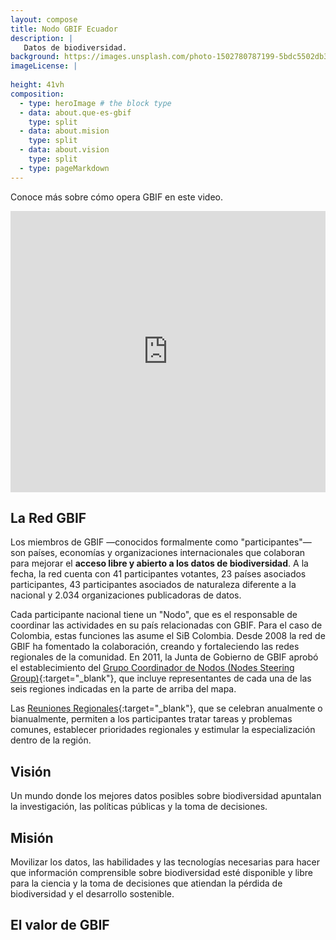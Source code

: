```yaml
---
layout: compose
title: Nodo GBIF Ecuador
description: |
   Datos de biodiversidad.
background: https://images.unsplash.com/photo-1502780787199-5bdc5502db3f?ixlib=rb-4.0.3&ixid=MnwxMjA3fDB8MHxwaG90by1wYWdlfHx8fGVufDB8fHx8&auto=format&fit=crop&w=4048&q=80
imageLicense: |
   
height: 41vh
composition:
  - type: heroImage # the block type
  - data: about.que-es-gbif
    type: split
  - data: about.mision
    type: split
  - data: about.vision
    type: split
  - type: pageMarkdown  
---
```


Conoce más sobre cómo opera GBIF en este video.

<iframe src="https://player.vimeo.com/video/661945151?h=a15da19daf" width="100%" height="450" frameborder="0" allow="autoplay; fullscreen; picture-in-picture" allowfullscreen></iframe>

## La Red GBIF

Los miembros de GBIF —conocidos formalmente como "participantes"— son países, economías y organizaciones internacionales que colaboran para mejorar el **acceso libre y abierto a los datos de biodiversidad**. A la fecha, la red cuenta con 41 participantes votantes, 23 países asociados participantes, 43 participantes asociados de naturaleza diferente a la nacional y 2.034 organizaciones publicadoras de datos.

Cada participante nacional tiene un "Nodo", que es el responsable de coordinar las actividades en su país relacionadas con GBIF. Para el caso de Colombia, estas funciones las asume el SiB Colombia. Desde 2008 la red de GBIF ha fomentado la colaboración, creando y fortaleciendo las redes regionales de la comunidad. En 2011, la Junta de Gobierno de GBIF aprobó el establecimiento del [Grupo Coordinador de Nodos (Nodes Steering Group)](https://www.gbif.org/es/contact-us/directory?group=nsg){:target="_blank"}, que incluye representantes de cada una de las seis regiones indicadas en la parte de arriba del mapa.

Las [Reuniones Regionales](https://www.gbif.org/es/resource/search?q=regional&contentType=event&_showPastEvents=true){:target="_blank"}, que se celebran anualmente o bianualmente, permiten a los participantes tratar tareas y problemas comunes, establecer prioridades regionales y estimular la especialización dentro de la región.

## Visión

Un mundo donde los mejores datos posibles sobre biodiversidad apuntalan la investigación, las políticas públicas y la toma de decisiones.

## Misión

Movilizar los datos, las habilidades y las tecnologías necesarias para hacer que información comprensible sobre biodiversidad esté disponible y libre para la ciencia y la toma de decisiones que atiendan la pérdida de biodiversidad y el desarrollo sostenible.

## El valor de GBIF
